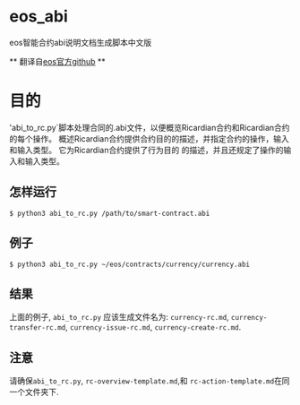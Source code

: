 # eos_abi
eos智能合约abi说明文档生成脚本中文版

**  翻译自[eos官方github](https://github.com/EOSIO/eos/blob/master/scripts/abi_to_rc/abi_to_rc.py) **
# 目的

'abi_to_rc.py`脚本处理合同的.abi文件，以便概览Ricardian合约和Ricardian合约的每个操作。 概述Ricardian合约提供合约目的的描述，并指定合约的操作，输入和输入类型。 它为Ricardian合约提供了行为目的
的描述，并且还规定了操作的输入和输入类型。

## 怎样运行
`$ python3 abi_to_rc.py /path/to/smart-contract.abi`

## 例子
`$ python3 abi_to_rc.py ~/eos/contracts/currency/currency.abi`

## 结果
上面的例子, `abi_to_rc.py` 应该生成文件名为: `currency-rc.md`, `currency-transfer-rc.md`, `currency-issue-rc.md`, `currency-create-rc.md`.

## 注意
请确保`abi_to_rc.py`, `rc-overview-template.md`,和 `rc-action-template.md`在同一个文件夹下.
